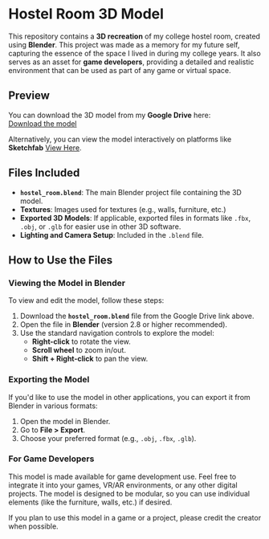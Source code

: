 # Hostel Room 3D Model

This repository contains a **3D recreation** of my college hostel room, created using **Blender**. This project was made as a memory for my future self, capturing the essence of the space I lived in during my college years. It also serves as an asset for **game developers**, providing a detailed and realistic environment that can be used as part of any game or virtual space.

## Preview

You can download the 3D model from my **Google Drive** here:  
[Download the model](https://drive.google.com/drive/folders/1vMBa3ECySyDaU2TwkKTv5E3C8htMHSpZ?usp=sharing)

Alternatively, you can view the model interactively on platforms like **Sketchfab** [View Here](https://sketchfab.com/3d-models/hostel-room-c789fdaafcf248f39d44d2e99f5167ca).

## Files Included

- **`hostel_room.blend`**: The main Blender project file containing the 3D model.
- **Textures**: Images used for textures (e.g., walls, furniture, etc.)
- **Exported 3D Models**: If applicable, exported files in formats like `.fbx`, `.obj`, or `.glb` for easier use in other 3D software.
- **Lighting and Camera Setup**: Included in the `.blend` file.

## How to Use the Files

### Viewing the Model in Blender
To view and edit the model, follow these steps:
1. Download the **`hostel_room.blend`** file from the Google Drive link above.
2. Open the file in **Blender** (version 2.8 or higher recommended).
3. Use the standard navigation controls to explore the model:
   - **Right-click** to rotate the view.
   - **Scroll wheel** to zoom in/out.
   - **Shift + Right-click** to pan the view.

### Exporting the Model
If you'd like to use the model in other applications, you can export it from Blender in various formats:
1. Open the model in Blender.
2. Go to **File > Export**.
3. Choose your preferred format (e.g., `.obj`, `.fbx`, `.glb`).

### For Game Developers
This model is made available for game development use. Feel free to integrate it into your games, VR/AR environments, or any other digital projects. The model is designed to be modular, so you can use individual elements (like the furniture, walls, etc.) if desired.

If you plan to use this model in a game or a project, please credit the creator when possible. 

